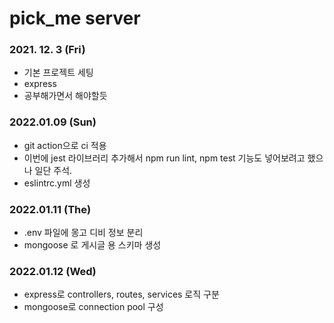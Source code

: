 # pick_me server

### 2021. 12. 3 (Fri)
- 기본 프로젝트 세팅
- express
- 공부해가면서 해야할듯

### 2022.01.09 (Sun)
- git action으로 ci 적용
- 이번에 jest 라이브러리 추가해서 npm run lint, npm test 기능도 넣어보려고 했으나 일단 주석.
- eslintrc.yml 생성

### 2022.01.11 (The)
- .env 파일에 몽고 디비 정보 분리
- mongoose 로 게시글 용 스키마 생성

### 2022.01.12 (Wed)
- express로 controllers, routes, services 로직 구분
- mongoose로 connection pool 구성